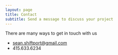 ```yaml
---
layout: page
title: Contact
subtitle: Send a message to discuss your project
---
```


There are many ways to get in touch with us
- sean.shiftport@gmail.com
- 415.633.6234